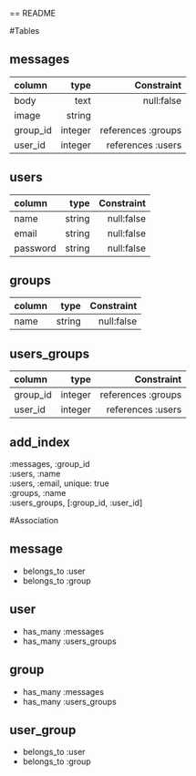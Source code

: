 == README

#Tables
## messages
| column | type | Constraint |
|:---------------| -----------:| -----------:|
| body           |        text | null:false |
| image          |      string |           |
| group_id       |     integer | references :groups |
| user_id        |     integer | references :users |

## users
| column | type | Constraint |
|:-----------|------------:|------------:|
| name       |      string |              null:false |
| email      |      string |              null:false |
| password   |      string |              null:false |


## groups
| column | type | Constraint |
|:-----------|------------:|------------:|
| name       |      string |  null:false |

## users_groups <!-- 誰がどのグループに属するか -->
| column | type | Constraint |
|:-----------|------------:|------------:|
| group_id       |     integer | references :groups |
| user_id        |     integer | references :users |

## add_index
:messages, :group_id <br>
:users, :name <br>
:users, :email, unique: true <br>
:groups, :name <br>
:users_groups, [:group_id, :user_id] <br>

<!-- 1対多の関係を表すもの -->
#Association
## message
- belongs_to :user
- belongs_to :group

## user
- has_many :messages
- has_many :users_groups

## group
- has_many :messages
- has_many :users_groups

## user_group
- belongs_to :user
- belongs_to :group
